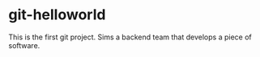 # git-helloworld
This is the first git project. Sims a backend team that develops a piece of software.
